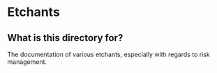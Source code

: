 Etchants
==

## What is this directory for?
The documentation of various etchants, especially with regards to risk management.
